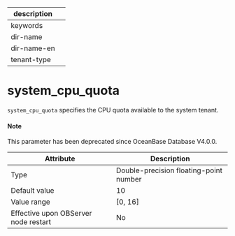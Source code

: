 | description ||
|---|---|
| keywords ||
| dir-name ||
| dir-name-en ||
| tenant-type ||

system_cpu_quota
=====================================

`system_cpu_quota` specifies the CPU quota available to the system tenant.

<main id="notice" type='explain'>
  <h4>Note</h4>
  <p>This parameter has been deprecated since OceanBase Database V4.0.0. </p>
</main>

| **Attribute** | **Description** |
|------------------|-----------|
| Type | Double-precision floating-point number |
| Default value | 10 |
| Value range | \[0, 16\] |
| Effective upon OBServer node restart | No |



